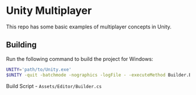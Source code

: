# Unity Multiplayer

This repo has some basic examples of multiplayer concepts in Unity.

## Building

Run the following command to build the project for Windows:

```bash
UNITY='path/to/Unity.exe'
$UNITY -quit -batchmode -nographics -logFile - -executeMethod Builder.Build -projectPath .
```

Build Script - `Assets/Editor/Builder.cs`
